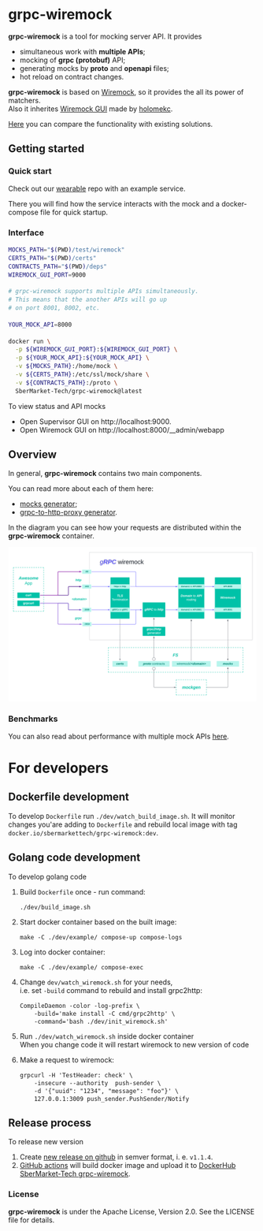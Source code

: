 # grpc-wiremock

**grpc-wiremock** is a tool for mocking server API. It provides

* simultaneous work with **multiple APIs**;
* mocking of **grpc (protobuf)** API;
* generating mocks by **proto** and **openapi** files;
* hot reload on contract changes.

**grpc-wiremock** is based on [Wiremock](https://wiremock.org/docs), so it provides the all its power of matchers.  
Also it inherites [Wiremock GUI](https://github.com/holomekc/wiremock) made by [holomekc](https://github.com/holomekc).

[Here](docs/comparsion.md) you can compare the functionality with existing solutions.

## Getting started

### Quick start
Check out our [wearable](https://github.com/nktch1/wearable) repo 
with an example service. 

There you will find how the service interacts with the mock and 
a docker-compose file for quick startup.

### Interface

```bash
MOCKS_PATH="$(PWD)/test/wiremock"
CERTS_PATH="$(PWD)/certs"
CONTRACTS_PATH="$(PWD)/deps"
WIREMOCK_GUI_PORT=9000

# grpc-wiremock supports multiple APIs simultaneously.
# This means that the another APIs will go up
# on port 8001, 8002, etc.

YOUR_MOCK_API=8000  

docker run \
  -p ${WIREMOCK_GUI_PORT}:${WIREMOCK_GUI_PORT} \
  -p ${YOUR_MOCK_API}:${YOUR_MOCK_API} \
  -v ${MOCKS_PATH}:/home/mock \
  -v ${CERTS_PATH}:/etc/ssl/mock/share \
  -v ${CONTRACTS_PATH}:/proto \
  SberMarket-Tech/grpc-wiremock@latest
```

To view status and API mocks

* Open Supervisor GUI on http://localhost:9000.
* Open Wiremock GUI on http://localhost:8000/__admin/webapp

## Overview

In general, **grpc-wiremock** contains two main components. 

You can read more about each of them here:
- [mocks generator](docs/mocks.md);
- [grpc-to-http-proxy generator](docs/proxy.md).

In the diagram you can see how your requests are distributed within the **grpc-wiremock** container.

![grpc-wiremock](docs/images/grpc-wiremock.png)

### Benchmarks
You can also read about performance with multiple mock APIs [here](docs/benchmarks.md).

# For developers

## Dockerfile development
To develop `Dockerfile` run `./dev/watch_build_image.sh`.
It will monitor changes you'are adding to `Dockerfile` and rebuild local image
with tag `docker.io/sbermarkettech/grpc-wiremock:dev`.

## Golang code development
To develop golang code

1. Build `Dockerfile` once - run command:

    ```
    ./dev/build_image.sh
    ```
2. Start docker container based on the built image:

    ```
    make -C ./dev/example/ compose-up compose-logs
    ```
3. Log into docker container:

    ```
    make -C ./dev/example/ compose-exec
    ```
4. Change `dev/watch_wiremock.sh` for your needs,  
    i.e. set `-build` command to rebuild and install grpc2http:

    ```
    CompileDaemon -color -log-prefix \
        -build='make install -C cmd/grpc2http' \
        -command='bash ./dev/init_wiremock.sh'
    ```
5. Run `./dev/watch_wiremock.sh`  inside docker container  
    When you change code it will restart wiremock to new version of code

6. Make a request to wiremock:

    ```
    grpcurl -H 'TestHeader: check' \
        -insecure --authority  push-sender \
        -d '{"uuid": "1234", "message": "foo"}' \
        127.0.0.1:3009 push_sender.PushSender/Notify
    ```
## Release process
To release new version

1. Create [new release on github](https://github.com/SberMarket-Tech/grpc-wiremock/releases/new) in semver format, i. e. `v1.1.4`.
2. [GitHub actions](https://github.com/SberMarket-Tech/grpc-wiremock/actions) will build docker image and upload it to [DockerHub SberMarket-Tech grpc-wiremock](https://hub.docker.com/r/sbermarkettech/grpc-wiremock).

### License
**grpc-wiremock** is under the Apache License, Version 2.0. See the LICENSE file for details.
